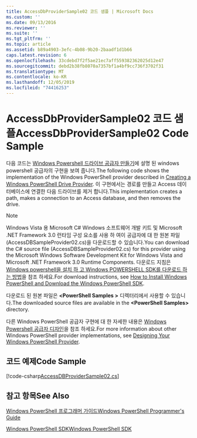 ```yaml
---
title: AccessDbProviderSample02 코드 샘플 | Microsoft Docs
ms.custom: ''
ms.date: 09/13/2016
ms.reviewer: ''
ms.suite: ''
ms.tgt_pltfrm: ''
ms.topic: article
ms.assetid: b89a4903-3efc-4b08-9b20-2baadf1d1b66
caps.latest.revision: 6
ms.openlocfilehash: 33cdebd7f2f5ae21ec7aff559382362025d12e47
ms.sourcegitcommit: debd2b38fb8070a7357bf1a4bf9cc736f3702f31
ms.translationtype: MT
ms.contentlocale: ko-KR
ms.lasthandoff: 12/05/2019
ms.locfileid: "74416253"
---
```

# <a name="accessdbprovidersample02-code-sample"></a><span data-ttu-id="10b9b-102">AccessDbProviderSample02 코드 샘플</span><span class="sxs-lookup"><span data-stu-id="10b9b-102">AccessDbProviderSample02 Code Sample</span></span>

<span data-ttu-id="10b9b-103">다음 코드는 [Windows Powershell 드라이브 공급자 만들기](./creating-a-windows-powershell-drive-provider.md)에 설명 된 windows powershell 공급자의 구현을 보여 줍니다.</span><span class="sxs-lookup"><span data-stu-id="10b9b-103">The following code shows the implementation of the Windows PowerShell provider described in [Creating a Windows PowerShell Drive Provider](./creating-a-windows-powershell-drive-provider.md).</span></span> <span data-ttu-id="10b9b-104">이 구현에서는 경로를 만들고 Access 데이터베이스에 연결한 다음 드라이브를 제거 합니다.</span><span class="sxs-lookup"><span data-stu-id="10b9b-104">This implementation creates a path, makes a connection to an Access database, and then removes the drive.</span></span>

> [!NOTE]
> <span data-ttu-id="10b9b-105">Windows Vista 용 Microsoft C# Windows 소프트웨어 개발 키트 및 Microsoft .NET Framework 3.0 런타임 구성 요소를 사용 하 여이 공급자에 대 한 원본 파일 (AccessDBSampleProvider02.cs)을 다운로드할 수 있습니다.</span><span class="sxs-lookup"><span data-stu-id="10b9b-105">You can download the C# source file (AccessDBSampleProvider02.cs) for this provider using the Microsoft Windows Software Development Kit for Windows Vista and Microsoft .NET Framework 3.0 Runtime Components.</span></span> <span data-ttu-id="10b9b-106">다운로드 지침은 [Windows powershell을 설치 하 고 Windows POWERSHELL SDK를 다운로드 하는 방법](/powershell/scripting/developer/installing-the-windows-powershell-sdk)을 참조 하세요.</span><span class="sxs-lookup"><span data-stu-id="10b9b-106">For download instructions, see [How to Install Windows PowerShell and Download the Windows PowerShell SDK](/powershell/scripting/developer/installing-the-windows-powershell-sdk).</span></span>
>
> <span data-ttu-id="10b9b-107">다운로드 된 원본 파일은 **\<PowerShell Samples >** 디렉터리에서 사용할 수 있습니다.</span><span class="sxs-lookup"><span data-stu-id="10b9b-107">The downloaded source files are available in the **\<PowerShell Samples>** directory.</span></span>
>
> <span data-ttu-id="10b9b-108">다른 Windows PowerShell 공급자 구현에 대 한 자세한 내용은 [Windows Powershell 공급자 디자인](./designing-your-windows-powershell-provider.md)을 참조 하세요.</span><span class="sxs-lookup"><span data-stu-id="10b9b-108">For more information about other Windows PowerShell provider implementations, see [Designing Your Windows PowerShell Provider](./designing-your-windows-powershell-provider.md).</span></span>

## <a name="code-sample"></a><span data-ttu-id="10b9b-109">코드 예제</span><span class="sxs-lookup"><span data-stu-id="10b9b-109">Code Sample</span></span>

[!code-csharp[AccessDBProviderSample02.cs](../../../../powershell-sdk-samples/SDK-2.0/csharp/AccessDBProviderSample02/AccessDBProviderSample02.cs#L11-L154 "AccessDBProviderSample02.cs")]


## <a name="see-also"></a><span data-ttu-id="10b9b-110">참고 항목</span><span class="sxs-lookup"><span data-stu-id="10b9b-110">See Also</span></span>

[<span data-ttu-id="10b9b-111">Windows PowerShell 프로그래머 가이드</span><span class="sxs-lookup"><span data-stu-id="10b9b-111">Windows PowerShell Programmer's Guide</span></span>](./windows-powershell-programmer-s-guide.md)

[<span data-ttu-id="10b9b-112">Windows PowerShell SDK</span><span class="sxs-lookup"><span data-stu-id="10b9b-112">Windows PowerShell SDK</span></span>](../windows-powershell-reference.md)
